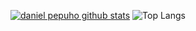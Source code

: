 <!--### Hi technology activist 👋


<!--anielcristho/danielcristho** is a ✨ _special_ ✨ repository because its `README.md` (this file) appears on your GitHub profile.-->

[![daniel pepuho github stats](https://github-readme-stats.vercel.app/api?username=danielcristho&count_private=true&theme=tokyonight&showicons=true)](https://github.com/danielcristho/github-readme-stats)
 ![Top Langs](https://github-readme-stats.vercel.app/api/top-langs/?username=danielcristho&theme=tokyonight)
<!--[![My GitHub Language Stats](https://github-readme-stats.vercel.app/api/top-langs/?username=danielcristho&langs_count=5&theme=tokyonight)]()


<!-- 🌱 I’m currently learning **Scripting Language, Configure Network Devices & Web Development**
<!-- :large_blue_circle: **NetDevOps enthusiast**-->
<!-- 📫 You can reach me on:
                       [:bust_in_silhouette: Linkedin](https://www.linkedin.com/in/daniel-pepuho-bb3783193/)<br>
                                            
  <!--**KEEP FOCUS**:star:-->                       

 [](https://profile-counter.glitch.me/danielcristho/count.svg)
<!--  ![](https://imgflip.com/gif/5ud29l) -->

  

